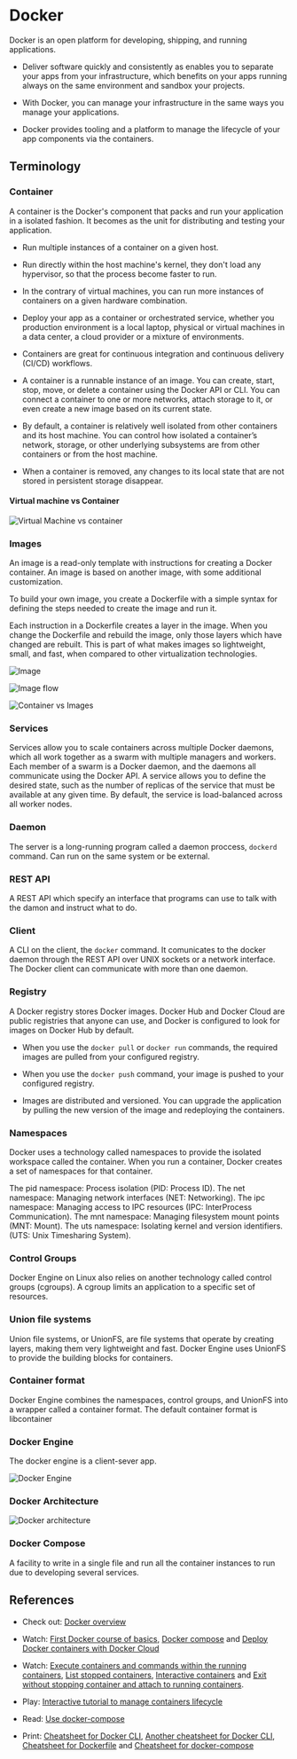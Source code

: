 # Docker

Docker is an open platform for developing, shipping, and running applications.

- Deliver software quickly and consistently as enables you to separate your apps from your infrastructure, which benefits on your apps running always on the same environment and sandbox your projects.

- With Docker, you can manage your infrastructure in the same ways you manage your applications.

- Docker provides tooling and a platform to manage the lifecycle of your app components via the containers.

## Terminology

### Container

A container is the Docker's component that packs and run your application in a isolated fashion. It becomes as the unit for distributing and testing your application.

- Run multiple instances of a container on a given host.

- Run directly within the host machine's kernel, they don't load any hypervisor, so that the process become faster to run.

- In the contrary of virtual machines, you can run more instances of containers on a given hardware combination.

- Deploy your app as a container or orchestrated service, whether you production environment is a local laptop, physical or virtual machines in a data center, a cloud provider or a mixture of environments.

- Containers are great for continuous integration and continuous delivery (CI/CD) workflows.

- A container is a runnable instance of an image. You can create, start, stop, move, or delete a container using the Docker API or CLI. You can connect a container to one or more networks, attach storage to it, or even create a new image based on its current state.

- By default, a container is relatively well isolated from other containers and its host machine. You can control how isolated a container’s network, storage, or other underlying subsystems are from other containers or from the host machine.

- When a container is removed, any changes to its local state that are not stored in persistent storage disappear.

#### Virtual machine vs Container

![Virtual Machine vs container](https://monosnap.com/image/TSj7FG6m3fhk8HWD9N8Ofb8Pva2dCV.png)

### Images

An image is a read-only template with instructions for creating a Docker container. An image is based on another image, with some additional customization.

To build your own image, you create a Dockerfile with a simple syntax for defining the steps needed to create the image and run it.

Each instruction in a Dockerfile creates a layer in the image. When you change the Dockerfile and rebuild the image, only those layers which have changed are rebuilt. This is part of what makes images so lightweight, small, and fast, when compared to other virtualization technologies.

![Image](https://monosnap.com/image/gbdxcUl0jOz3J0rdFeAJsdwQBpwq4t.png)

![Image flow](https://monosnap.com/image/deLJ9kxFSLMAqxJ55EboR56wtKGjgf.png)

![Container vs Images](https://monosnap.com/image/aqnG6q9bjoXfKexwxWwTb2LyAlYBxo.png)

### Services

Services allow you to scale containers across multiple Docker daemons, which all work together as a swarm with multiple managers and workers. Each member of a swarm is a Docker daemon, and the daemons all communicate using the Docker API. A service allows you to define the desired state, such as the number of replicas of the service that must be available at any given time. By default, the service is load-balanced across all worker nodes.

### Daemon

The server is a long-running program called a daemon proccess, `dockerd` command. Can run on the same system or be external.

### REST API

A REST API which specify an interface that programs can use to talk with the damon and instruct what to do.

### Client

A CLI on the client, the `docker` command. It comunicates to the docker daemon through the REST API over UNIX sockets or a network interface. The Docker client can communicate with more than one daemon.

### Registry

A Docker registry stores Docker images. Docker Hub and Docker Cloud are public registries that anyone can use, and Docker is configured to look for images on Docker Hub by default.

- When you use the `docker pull` or `docker run` commands, the required images are pulled from your configured registry.

- When you use the `docker push` command, your image is pushed to your configured registry.

- Images are distributed and versioned. You can upgrade the application by pulling the new version of the image and redeploying the containers.

### Namespaces

Docker uses a technology called namespaces to provide the isolated workspace called the container. When you run a container, Docker creates a set of namespaces for that container.

The pid namespace: Process isolation (PID: Process ID).
The net namespace: Managing network interfaces (NET: Networking).
The ipc namespace: Managing access to IPC resources (IPC: InterProcess Communication).
The mnt namespace: Managing filesystem mount points (MNT: Mount).
The uts namespace: Isolating kernel and version identifiers. (UTS: Unix Timesharing System).

### Control Groups

Docker Engine on Linux also relies on another technology called control groups (cgroups). A cgroup limits an application to a specific set of resources.

### Union file systems

Union file systems, or UnionFS, are file systems that operate by creating layers, making them very lightweight and fast. Docker Engine uses UnionFS to provide the building blocks for containers.

### Container format

Docker Engine combines the namespaces, control groups, and UnionFS into a wrapper called a container format. The default container format is libcontainer

### Docker Engine

The docker engine is a client-sever app.

![Docker Engine](https://docs.docker.com/engine/images/engine-components-flow.png)

### Docker Architecture

![Docker architecture](https://docs.docker.com/engine/images/architecture.svg)

### Docker Compose

A facility to write in a single file and run all the container instances to run due to developing several services.

## References

- Check out: [Docker overview](https://docs.docker.com/engine/docker-overview/#control-groups)

- Watch: [First Docker course of basics](https://www.youtube.com/watch?v=YFl2mCHdv24), [Docker compose](https://www.youtube.com/watch?v=Qw9zlE3t8Ko) and [Deploy Docker containers with Docker Cloud](https://www.youtube.com/watch?v=F82K07NmRpk)

- Watch: [Execute containers and commands within the running containers](https://www.youtube.com/watch?v=_cSn1HcykYY&index=10&list=PLn5IkU1ZhgiZl4EH7AFkqs-pqF6ZUz_iS), [List stopped containers](https://www.youtube.com/watch?v=INqmK7rSaH8&list=PLn5IkU1ZhgiZl4EH7AFkqs-pqF6ZUz_iS&index=13), [Interactive containers](https://www.youtube.com/watch?v=NZdH12tFN6A&list=PLn5IkU1ZhgiZl4EH7AFkqs-pqF6ZUz_iS&index=14) and [Exit without stopping container and attach to running containers](https://www.youtube.com/watch?v=FnANuSh1syI&index=16&list=PLn5IkU1ZhgiZl4EH7AFkqs-pqF6ZUz_iS).

- Play: [Interactive tutorial to manage containers lifecycle](https://play.instruqt.com/public/tracks/docker-container-lifecycle)

- Read: [Use docker-compose](https://docs.docker.com/compose/gettingstarted/#where-to-go-next)

- Print: [Cheatsheet for Docker CLI](https://www.docker.com/sites/default/files/Docker_CheatSheet_08.09.2016_0.pdf), [Another cheatsheet for Docker CLI](http://files.zeroturnaround.com/pdf/zt_docker_cheat_sheet.pdf), [Cheatsheet for Dockerfile](https://kapeli.com/cheat_sheets/Dockerfile.docset/Contents/Resources/Documents/index) and [Cheatsheet for docker-compose](https://devhints.io/docker-compose)
